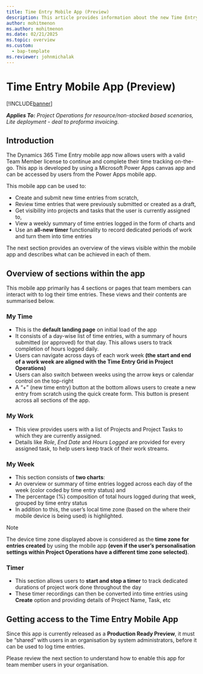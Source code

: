 ```yaml
---
title: Time Entry Mobile App (Preview)
description: This article provides information about the new Time Entry Mobile App (Preview).
author: mohitmenon
ms.author: mohitmenon
ms.date: 02/21/2025
ms.topic: overview
ms.custom: 
  - bap-template
ms.reviewer: johnmichalak
---
```


# Time Entry Mobile App (Preview)

[!INCLUDE[banner](../includes/banner.md)]

_**Applies To:** Project Operations for resource/non-stocked based scenarios, Lite deployment - deal to proforma invoicing._

## Introduction

The Dynamics 365 Time Entry mobile app now allows users with a valid Team Member license to continue and complete their time tracking on-the-go. This app is developed by using a Microsoft Power Apps canvas app and can be accessed by users from the Power Apps mobile app.

This mobile app can be used to:
- Create and submit new time entries from scratch,
- Review time entries that were previously submitted or created as a draft,
- Get visibility into projects and tasks that the user is currently assigned to,
- View a weekly summary of time entries logged in the form of charts and
- Use an **all-new timer** functionality to record dedicated periods of work and turn them into time entries

The next section provides an overview of the views visible within the mobile app and describes what can be achieved in each of them.

## Overview of sections within the app

This mobile app primarily has 4 sections or pages that team members can interact with to log their time entries. These views and their contents are summarised below.

### My Time

- This is the **default landing page** on initial load of the app
- It consists of a day-wise list of time entries, with a summary of hours submitted (or approved) for that day. This allows users to track completion of hours logged daily.
- Users can navigate across days of each work week __(the start and end of a work week are aligned with the Time Entry Grid in Project Operations)__
- Users can also switch between weeks using the arrow keys or calendar control on the top-right
- A “+” (new time entry) button at the bottom allows users to create a new entry from scratch using the quick create form. This button is present across all sections of the app.

### My Work

- This view provides users with a list of Projects and Project Tasks to which they are currently assigned.
- Details like _Role_, _End Date_ and _Hours Logged_ are provided for every assigned task, to help users keep track of their work streams.

### My Week

- This section consists of **two charts**:
 - An overview or summary of time entries logged across each day of the week (color coded by time entry status) and
 - The percentage (%) composition of total hours logged during that week, grouped by time entry status
- In addition to this, the user’s local time zone (based on the where their mobile device is being used) is highlighted. 

> [!NOTE]
> The device time zone displayed above is considered as the **time zone for entries created** by using the mobile app __(even if the user’s personalisation settings within Project Operations have a different time zone selected)__.

### Timer

- This section allows users to **start and stop a timer** to track dedicated durations of project work done throughout the day
- These timer recordings can then be converted into time entries using **Create** option and providing details of Project Name, Task, etc


## Getting access to the Time Entry Mobile App

Since this app is currently released as a **Production Ready Preview**, it must be “shared” with users in an organisation by system administrators, before it can be used to log time entries. 

Please review the next section to understand how to enable this app for team member users in your organisation.


